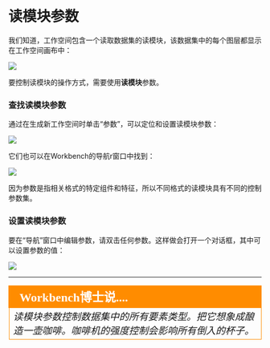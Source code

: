 # 读模块参数 ##
我们知道，工作空间包含一个读取数据集的读模块，该数据集中的每个图层都显示在工作空间画布中：

![](./Images/Img1.045.ReaderFTs.png)

要控制读模块的操作方式，需要使用**读模块**参数。


### 查找读模块参数 ###
通过在生成新工作空间时单击“参数”，可以定位和设置读模块参数：

![](./Images/Img1.046.ReaderParamsGen.png)

它们也可以在Workbench的导航r窗口中找到：

![](./Images/Img1.047.ReaderParamsNav.png)

因为参数是指相关格式的特定组件和特征，所以不同格式的读模块具有不同的控制参数集。


### 设置读模块参数 ###
要在“导航”窗口中编辑参数，请双击任何参数。这样做会打开一个对话框，其中可以设置参数的值：

![](./Images/Img1.048.ReaderParamsSet.png)

---

<!--Person X Says Section-->

<table style="border-spacing: 0px">
<tr>
<td style="vertical-align:middle;background-color:darkorange;border: 2px solid darkorange">
<i class="fa fa-quote-left fa-lg fa-pull-left fa-fw" style="color:white;padding-right: 12px;vertical-align:text-top"></i>
<span style="color:white;font-size:x-large;font-weight: bold;font-family:serif">Workbench博士说....</span>
</td>
</tr>

<tr>
<td style="border: 1px solid darkorange">
<span style="font-family:serif; font-style:italic; font-size:larger">
读模块参数控制数据集中的所有要素类型。把它想象成酿造一壶咖啡。咖啡机的强度控制会影响所有倒入的杯子。
</span>
</td>
</tr>
</table>
